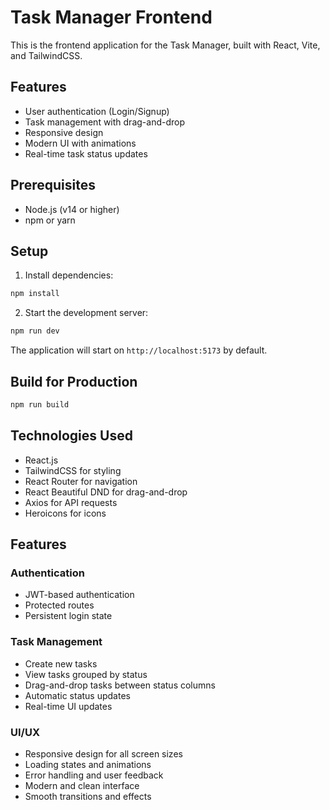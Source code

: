 # Task Manager Frontend

This is the frontend application for the Task Manager, built with React, Vite, and TailwindCSS.

## Features

- User authentication (Login/Signup)
- Task management with drag-and-drop
- Responsive design
- Modern UI with animations
- Real-time task status updates

## Prerequisites

- Node.js (v14 or higher)
- npm or yarn

## Setup

1. Install dependencies:
```bash
npm install
```

2. Start the development server:
```bash
npm run dev
```

The application will start on `http://localhost:5173` by default.

## Build for Production

```bash
npm run build
```

## Technologies Used

- React.js
- TailwindCSS for styling
- React Router for navigation
- React Beautiful DND for drag-and-drop
- Axios for API requests
- Heroicons for icons

## Features

### Authentication
- JWT-based authentication
- Protected routes
- Persistent login state

### Task Management
- Create new tasks
- View tasks grouped by status
- Drag-and-drop tasks between status columns
- Automatic status updates
- Real-time UI updates

### UI/UX
- Responsive design for all screen sizes
- Loading states and animations
- Error handling and user feedback
- Modern and clean interface
- Smooth transitions and effects 